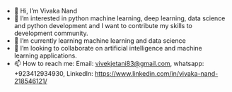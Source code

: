 - 👋 Hi, I’m Vivaka Nand
- 👀 I’m interested in python machine learning, deep learning, data science and python development and I want to contribute my skills to development community.  
- 🌱 I’m currently learning machine learning and data science
- 💞️ I’m looking to collaborate on artificial intelligence and machine learning applications.
- 📫 How to reach me: Email: vivekjetani83@gmail.com, whatsapp: +923412934930, LinkedIn: https://www.linkedin.com/in/vivaka-nand-218546121/

<!---
VivakaNand/VivakaNand is a ✨ special ✨ repository because its `README.md` (this file) appears on your GitHub profile.
You can click the Preview link to take a look at your changes.
--->
